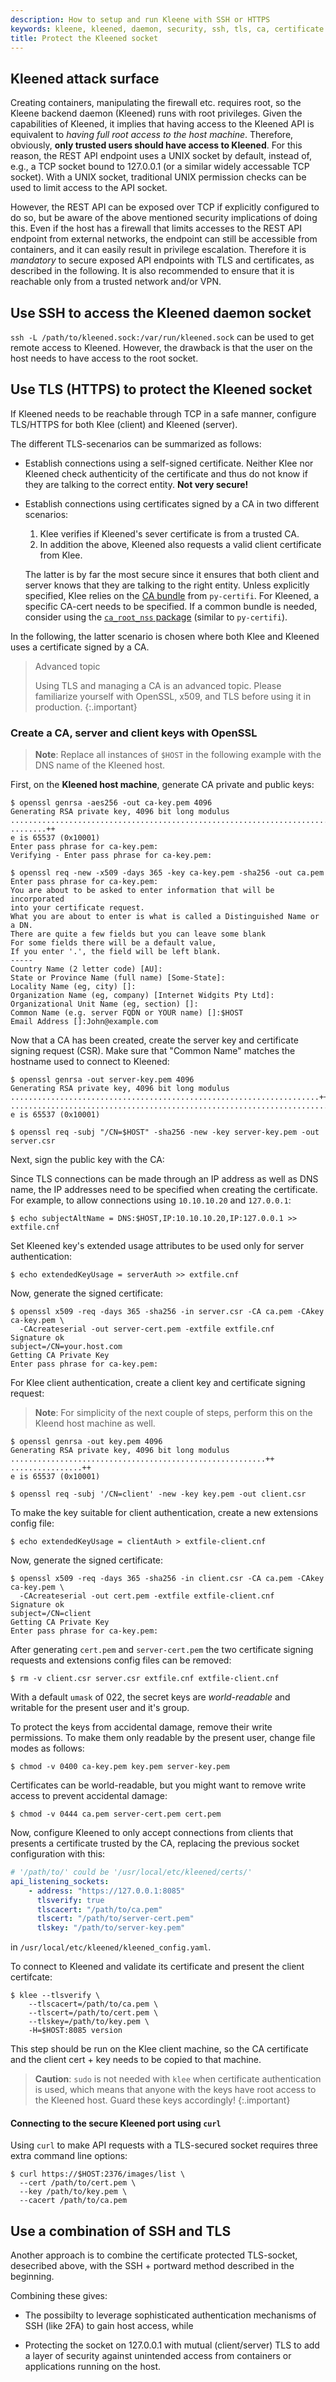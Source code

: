 ```yaml
---
description: How to setup and run Kleene with SSH or HTTPS
keywords: kleene, kleened, daemon, security, ssh, tls, ca, certificate
title: Protect the Kleened socket
---
```


## Kleened attack surface

Creating containers, manipulating the firewall etc. requires root, so the
Kleene backend daemon (Kleened) runs with root privileges.
Given the capabilities of Kleened, it implies that having access to the Kleened API
is equivalent to *having full root access to the host machine*. Therefore, obviously,
**only trusted users should have access to Kleened**.
For this reason, the REST API endpoint uses a UNIX socket by default,
instead of, e.g., a TCP socket bound to 127.0.0.1 (or a similar widely accessable
TCP socket). With a UNIX socket, traditional UNIX permission checks can be used to
limit access to the API socket.

However, the REST API can be exposed over TCP if explicitly configured to do so,
but be aware of the above mentioned security implications of doing this.
Even if the host has a firewall that limits accesses to the REST API
endpoint from external networks, the endpoint can still be accessible
from containers, and it can easily result in privilege escalation.
Therefore it is *mandatory* to secure exposed API endpoints with
TLS and certificates, as described in the following.
It is also recommended to ensure that it is reachable only from a trusted
network and/or VPN.

## Use SSH to access the Kleened daemon socket

`ssh -L /path/to/kleened.sock:/var/run/kleened.sock` can be used to get
remote access to Kleened. However, the drawback is that the user on the
host needs to have access to the root socket.

## Use TLS (HTTPS) to protect the Kleened socket

If Kleened needs to be reachable through TCP in a safe manner,
configure TLS/HTTPS for both Klee (client) and Kleened (server).

The different TLS-secenarios can be summarized as follows:

- Establish connections using a self-signed certificate. Neither Klee nor
  Kleened check authenticity of the certificate and thus do not know if they are talking
  to the correct entity. **Not very secure!**

- Establish connections using certificates signed by a CA in two different
  scenarios:
    1. Klee verifies if Kleened's sever certificate is from a trusted CA.
    2. In addition the above, Kleened also requests a valid client certificate from Klee.

  The latter is by far the most secure since it ensures that both client and
  server knows that they are talking to the right entity. Unless explicitly
  specified, Klee relies on the [CA bundle](https://pypi.org/project/certifi/) from `py-certifi`.
  For Kleened, a specific CA-cert needs to be specified. If a common bundle is needed,
  consider using the [`ca_root_nss` package](https://www.freshports.org/security/ca_root_nss/)
  (similar to `py-certifi`).

In the following, the latter scenario is chosen where both Klee and Kleened uses
a certificate signed by a CA.

> Advanced topic
>
> Using TLS and managing a CA is an advanced topic. Please familiarize yourself
> with OpenSSL, x509, and TLS before using it in production.
{:.important}

### Create a CA, server and client keys with OpenSSL

> **Note**: Replace all instances of `$HOST` in the following example with the
> DNS name of the Kleened host.

First, on the **Kleened host machine**, generate CA private and public keys:

```console
$ openssl genrsa -aes256 -out ca-key.pem 4096
Generating RSA private key, 4096 bit long modulus
..............................................................................++
........++
e is 65537 (0x10001)
Enter pass phrase for ca-key.pem:
Verifying - Enter pass phrase for ca-key.pem:

$ openssl req -new -x509 -days 365 -key ca-key.pem -sha256 -out ca.pem
Enter pass phrase for ca-key.pem:
You are about to be asked to enter information that will be incorporated
into your certificate request.
What you are about to enter is what is called a Distinguished Name or a DN.
There are quite a few fields but you can leave some blank
For some fields there will be a default value,
If you enter '.', the field will be left blank.
-----
Country Name (2 letter code) [AU]:
State or Province Name (full name) [Some-State]:
Locality Name (eg, city) []:
Organization Name (eg, company) [Internet Widgits Pty Ltd]:
Organizational Unit Name (eg, section) []:
Common Name (e.g. server FQDN or YOUR name) []:$HOST
Email Address []:John@example.com
```

Now that a CA has been created, create the server key and certificate
signing request (CSR). Make sure that "Common Name" matches the hostname used
to connect to Kleened:

```console
$ openssl genrsa -out server-key.pem 4096
Generating RSA private key, 4096 bit long modulus
.....................................................................++
.................................................................................................++
e is 65537 (0x10001)

$ openssl req -subj "/CN=$HOST" -sha256 -new -key server-key.pem -out server.csr
```

Next, sign the public key with the CA:

Since TLS connections can be made through an IP address as well as DNS name, the IP addresses
need to be specified when creating the certificate. For example, to allow connections
using `10.10.10.20` and `127.0.0.1`:

```console
$ echo subjectAltName = DNS:$HOST,IP:10.10.10.20,IP:127.0.0.1 >> extfile.cnf
```

Set Kleened key's extended usage attributes to be used only for
server authentication:

    $ echo extendedKeyUsage = serverAuth >> extfile.cnf

Now, generate the signed certificate:

```console
$ openssl x509 -req -days 365 -sha256 -in server.csr -CA ca.pem -CAkey ca-key.pem \
  -CAcreateserial -out server-cert.pem -extfile extfile.cnf
Signature ok
subject=/CN=your.host.com
Getting CA Private Key
Enter pass phrase for ca-key.pem:
```

For Klee client authentication, create a client key and certificate signing
request:

> **Note**: For simplicity of the next couple of steps, perform this
> on the Kleend host machine as well.

```console
$ openssl genrsa -out key.pem 4096
Generating RSA private key, 4096 bit long modulus
.........................................................++
................++
e is 65537 (0x10001)

$ openssl req -subj '/CN=client' -new -key key.pem -out client.csr
```

To make the key suitable for client authentication, create a new extensions
config file:

    $ echo extendedKeyUsage = clientAuth > extfile-client.cnf

Now, generate the signed certificate:

```console
$ openssl x509 -req -days 365 -sha256 -in client.csr -CA ca.pem -CAkey ca-key.pem \
  -CAcreateserial -out cert.pem -extfile extfile-client.cnf
Signature ok
subject=/CN=client
Getting CA Private Key
Enter pass phrase for ca-key.pem:
```

After generating `cert.pem` and `server-cert.pem` the two certificate signing requests
and extensions config files can be removed:

```console
$ rm -v client.csr server.csr extfile.cnf extfile-client.cnf
```

With a default `umask` of 022, the secret keys are *world-readable* and
writable for the present user and it's group.

To protect the keys from accidental damage, remove their
write permissions. To make them only readable by the present user, change file modes as follows:

```console
$ chmod -v 0400 ca-key.pem key.pem server-key.pem
```

Certificates can be world-readable, but you might want to remove write access to
prevent accidental damage:

```console
$ chmod -v 0444 ca.pem server-cert.pem cert.pem
```

Now, configure Kleened to only accept connections from clients that
presents a certificate trusted by the CA, replacing the previous socket
configuration with this:

```yaml
# '/path/to/' could be '/usr/local/etc/kleened/certs/'
api_listening_sockets:
    - address: "https://127.0.0.1:8085"
      tlsverify: true
      tlscacert: "/path/to/ca.pem"
      tlscert: "/path/to/server-cert.pem"
      tlskey: "/path/to/server-key.pem"
```

in `/usr/local/etc/kleened/kleened_config.yaml`.

To connect to Kleened and validate its certificate and present the client
certifcate:

```console
$ klee --tlsverify \
    --tlscacert=/path/to/ca.pem \
    --tlscert=/path/to/cert.pem \
    --tlskey=/path/to/key.pem \
    -H=$HOST:8085 version
```

This step should be run on the Klee client machine, so the CA certificate
and the client cert + key needs to be copied to that machine.

> **Caution**:
> `sudo` is not needed with `klee` when certificate authentication
> is used, which means that anyone with the keys have root access to the
> Kleened host. Guard these keys accordingly!
{:.important}

#### Connecting to the secure Kleened port using `curl`

Using `curl` to make API requests with a TLS-secured socket requires three
extra command line options:

```console
$ curl https://$HOST:2376/images/list \
  --cert /path/to/cert.pem \
  --key /path/to/key.pem \
  --cacert /path/to/ca.pem
```

## Use a combination of SSH and TLS

Another approach is to combine the certificate protected TLS-socket,
desecribed above, with the SSH + portward method described in the beginning.

Combining these gives:

- The possibilty to leverage sophisticated authentication mechanisms of SSH
  (like 2FA) to gain host access, while

- Protecting the socket on 127.0.0.1 with mutual (client/server) TLS to add a layer
  of security against unintended access from containers or applications running on
  the host.

